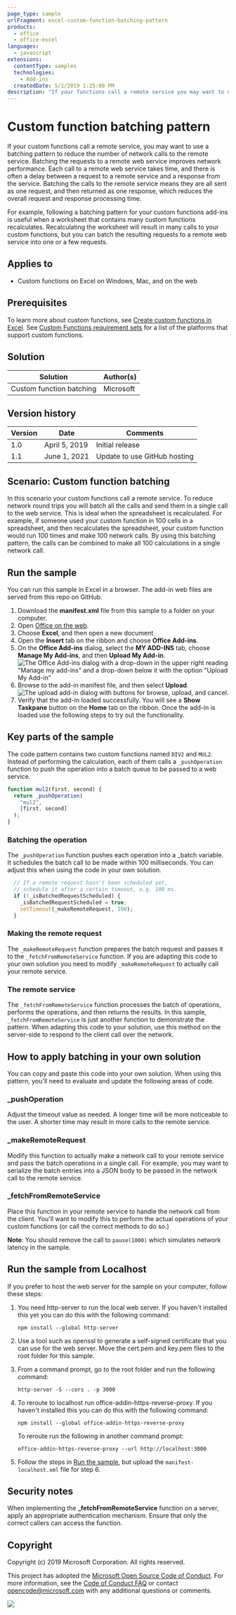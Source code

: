 ```yaml
---
page_type: sample
urlFragment: excel-custom-function-batching-pattern
products:
  - office
  - office-excel
languages:
  - javascript
extensions:
  contentType: samples
  technologies:
    - Add-ins
  createdDate: 5/1/2019 1:25:00 PM
description: "If your functions call a remote service you may want to use a batching pattern to reduce the number of network calls to the service."
---
```


# Custom function batching pattern

If your custom functions call a remote service, you may want to use a batching pattern to reduce the number of network calls to the remote service. Batching the requests to a remote web service improves network performance. Each call to a remote web service takes time, and there is often a delay between a request to a remote service and a response from the service. Batching the calls to the remote service means they are all sent as one request, and then returned as one response, which reduces the overall request and response processing time. 

For example, following a batching pattern for your custom functions add-ins is useful when a worksheet that contains many custom functions recalculates. Recalculating the worksheet will result in many calls to your custom functions, but you can batch the resulting requests to a remote web service into one or a few requests. 

## Applies to

- Custom functions on Excel on Windows, Mac, and on the web

## Prerequisites

To learn more about custom functions, see [Create custom functions in Excel](https://learn.microsoft.com/office/dev/add-ins/excel/custom-functions-overview). See [Custom Functions requirement sets](https://learn.microsoft.com/office/dev/add-ins/reference/requirement-sets/custom-functions-requirement-sets) for a list of the platforms that support custom functions.

## Solution

Solution | Author(s)
---------|----------
Custom function batching | Microsoft

## Version history

Version  | Date | Comments
---------| -----| --------
1.0  | April 5, 2019 | Initial release
1.1 | June 1, 2021 | Update to use GitHub hosting

## Scenario: Custom function batching

In this scenario your custom functions call a remote service. To reduce network round trips you will batch all the calls and send them in a single call to the web service. This is ideal when the spreadsheet is recalculated. For example, if someone used your custom function in 100 cells in a spreadsheet, and then recalculates the spreadsheet, your custom function would run 100 times and make 100 network calls. By using this batching pattern, the calls can be combined to make all 100 calculations in a single network call.

## Run the sample

You can run this sample in Excel in a browser. The add-in web files are served from this repo on GitHub.
1. Download the **manifest.xml** file from this sample to a folder on your computer.
1. Open [Office on the web](https://office.live.com/).
1. Choose **Excel**, and then open a new document.
1. Open the **Insert** tab on the ribbon and choose **Office Add-ins**.
1. On the **Office Add-ins** dialog, select the **MY ADD-INS** tab, choose **Manage My Add-ins**, and then **Upload My Add-in**.
   ![The Office Add-ins dialog with a drop-down in the upper right reading "Manage my add-ins" and a drop-down below it with the option "Upload My Add-in"](../../Samples/images/office-add-ins-my-account.png)
1. Browse to the add-in manifest file, and then select **Upload**.
   ![The upload add-in dialog with buttons for browse, upload, and cancel.
](../../Samples/images/upload-add-in.png)
1. Verify that the add-in loaded successfully. You will see a **Show Taskpane** button on the **Home** tab on the ribbon.
Once the add-in is loaded use the following steps to try out the functionality.

## Key parts of the sample

The code pattern contains two custom functions named `DIV2` and `MUL2`. Instead of performing the calculation, each of them calls a `_pushOperation` function to push the operation into a batch queue to be passed to a web service.

```javascript
function mul2(first, second) {
  return _pushOperation(
    "mul2",
    [first, second]
  );
}
```

### Batching the operation

The `_pushOperation` function pushes each operation into a _batch variable. It schedules the batch call to be made within 100 milliseconds. You can adjust this when using the code in your own solution.

```javascript
  // If a remote request hasn't been scheduled yet,
  // schedule it after a certain timeout, e.g. 100 ms.
  if (!_isBatchedRequestScheduled) {
    _isBatchedRequestScheduled = true;
    setTimeout(_makeRemoteRequest, 100);
  }
```

### Making the remote request

The `_makeRemoteRequest` function prepares the batch request and passes it to the `_fetchFromRemoteService` function. If you are adapting this code to your own solution you need to modify `_makeRemoteRequest` to actually call your remote service.

### The remote service

The `_fetchFromRemoteService` function processes the batch of operations, performs the operations, and then returns the results. In this sample, `_fetchFromRemoteService` is just another function to demonstrate the pattern. When adapting this code to your solution, use this method on the server-side to respond to the client call over the network.

## How to apply batching in your own solution

You can copy and paste this code into your own solution. When using this pattern, you'll need to evaluate and update the following areas of code.

### _pushOperation

Adjust the timeout value as needed. A longer time will be more noticeable to the user. A shorter time may result in more calls to the remote service.

### _makeRemoteRequest

Modify this function to actually make a network call to your remote service and pass the batch operations in a single call. For example, you may want to serialize the batch entries into a JSON body to be passed in the network call to the remote service.

### _fetchFromRemoteService

Place this function in your remote service to handle the network call from the client. You'll want to modify this to perform the actual operations of your custom functions (or call the correct methods to do so.)

**Note**: You should remove the call to `pause(1000)` which simulates network latency in the sample.

## Run the sample from Localhost

If you prefer to host the web server for the sample on your computer, follow these steps:

1. You need http-server to run the local web server. If you haven't installed this yet you can do this with the following command:
    
    ```console
    npm install --global http-server
    ```
    
2. Use a tool such as openssl to generate a self-signed certificate that you can use for the web server. Move the cert.pem and key.pem files to the root folder for this sample.
3. From a command prompt, go to the root folder and run the following command:
    
    ```console
    http-server -S --cors . -p 3000
    ```
    
4. To reroute to localhost run office-addin-https-reverse-proxy. If you haven't installed this you can do this with the following command:
    
    ```console
    npm install --global office-addin-https-reverse-proxy
    ```
    
    To reroute run the following in another command prompt:
    
    ```console
    office-addin-https-reverse-proxy --url http://localhost:3000
    ```
    
5. Follow the steps in [Run the sample](#run-the-sample), but upload the `manifest-localhost.xml` file for step 6.

## Security notes

When implementing the **_fetchFromRemoteService** function on a server, apply an appropriate authentication mechanism. Ensure that only the correct callers can access the function.

## Copyright

Copyright (c) 2019 Microsoft Corporation. All rights reserved.

This project has adopted the [Microsoft Open Source Code of Conduct](https://opensource.microsoft.com/codeofconduct/). For more information, see the [Code of Conduct FAQ](https://opensource.microsoft.com/codeofconduct/faq/) or contact [opencode@microsoft.com](mailto:opencode@microsoft.com) with any additional questions or comments.

<img src="https://pnptelemetry.azurewebsites.net/pnp-officeaddins/excel-custom-functions/batching" />

